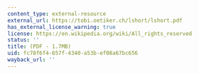 ```yaml
---
content_type: external-resource
external_url: https://tobi.oetiker.ch/lshort/lshort.pdf
has_external_license_warning: true
license: https://en.wikipedia.org/wiki/All_rights_reserved
status: ''
title: (PDF - 1.7MB)
uid: fc78f6f4-657f-4340-a53b-ef08a67bc656
wayback_url: ''
---
```

